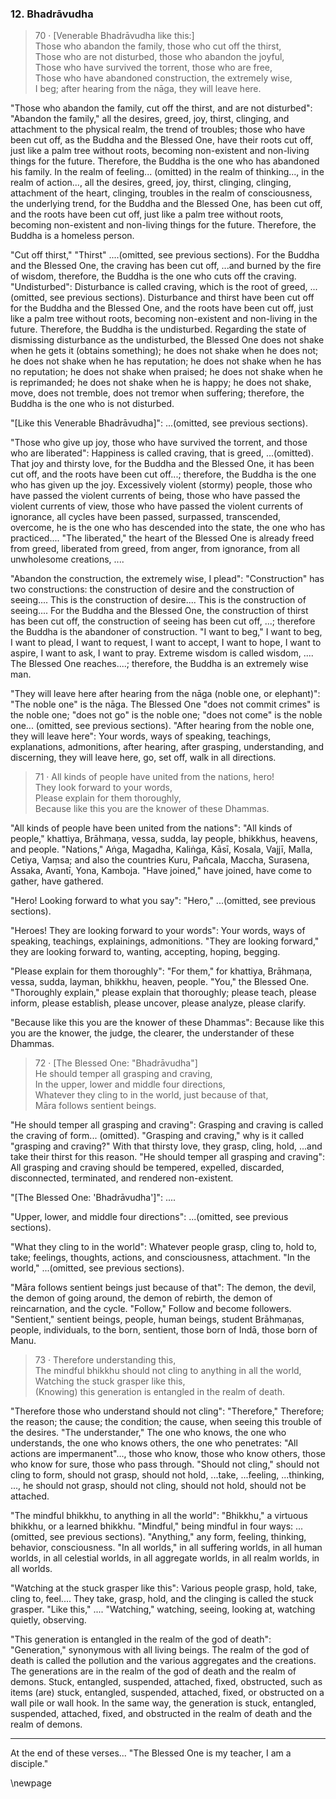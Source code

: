 ### 12. Bhadrāvudha

> 70 &middot; [Venerable Bhadrāvudha like this:]  
Those who abandon the family, those who cut off the thirst,  
Those who are not disturbed, those who abandon the joyful,  
Those who have survived the torrent, those who are free,  
Those who have abandoned construction, the extremely wise,  
I beg; after hearing from the nāga, they will leave here.

"Those who abandon the family, cut off the thirst, and are not disturbed":
"Abandon the family," all the desires, greed, joy, thirst, clinging, and
attachment to the physical realm, the trend of troubles; those who have been cut
off, as the Buddha and the Blessed One, have their roots cut off, just like a
palm tree without roots, becoming non-existent and non-living things for the
future. Therefore, the Buddha is the one who has abandoned his family. In the
realm of feeling... (omitted) in the realm of thinking..., in the realm of
action..., all the desires, greed, joy, thirst, clinging, clinging, attachment
of the heart, clinging, troubles in the realm of consciousness, the underlying
trend, for the Buddha and the Blessed One, has been cut off, and the roots have
been cut off, just like a palm tree without roots, becoming non-existent and
non-living things for the future. Therefore, the Buddha is a homeless person.

"Cut off thirst," "Thirst" ....(omitted, see previous sections). For the Buddha
and the Blessed One, the craving has been cut off, ...and burned by the fire of
wisdom, therefore, the Buddha is the one who cuts off the craving.
"Undisturbed": Disturbance is called craving, which is the root of greed,
...(omitted, see previous sections). Disturbance and thirst have been cut off
for the Buddha and the Blessed One, and the roots have been cut off, just like a
palm tree without roots, becoming non-existent and non-living in the future.
Therefore, the Buddha is the undisturbed. Regarding the state of dismissing
disturbance as the undisturbed, the Blessed One does not shake when he gets it
(obtains something); he does not shake when he does not; he does not shake when
he has reputation; he does not shake when he has no reputation; he does not
shake when praised; he does not shake when he is reprimanded; he does not shake
when he is happy; he does not shake, move, does not tremble, does not tremor
when suffering; therefore, the Buddha is the one who is not disturbed.

"[Like this Venerable Bhadrāvudha]": ...(omitted, see previous sections).

"Those who give up joy, those who have survived the torrent, and those who are
liberated": Happiness is called craving, that is greed, ...(omitted). That joy
and thirsty love, for the Buddha and the Blessed One, it has been cut off, and
the roots have been cut off...; therefore, the Buddha is the one who has given
up the joy. Excessively violent (stormy) people, those who have passed the
violent currents of being, those who have passed the violent currents of view,
those who have passed the violent currents of ignorance, all cycles have been
passed, surpassed, transcended, overcome, he is the one who has descended into
the state, the one who has practiced.... "The liberated," the heart of the
Blessed One is already freed from greed, liberated from greed, from anger, from
ignorance, from all unwholesome creations, ....

"Abandon the construction, the extremely wise, I plead": "Construction" has two
constructions: the construction of desire and the construction of seeing....
This is the construction of desire.... This is the construction of seeing....
For the Buddha and the Blessed One, the construction of thirst has been cut off,
the construction of seeing has been cut off, ...; therefore the Buddha is the
abandoner of construction. "I want to beg," I want to beg, I want to plead, I
want to request, I want to accept, I want to hope, I want to aspire, I want to
ask, I want to pray. Extreme wisdom is called wisdom, .... The Blessed One
reaches....; therefore, the Buddha is an extremely wise man.

"They will leave here after hearing from the nāga (noble one, or elephant)":
"The noble one" is the nāga. The Blessed One "does not commit crimes" is the
noble one; "does not go" is the noble one; "does not come" is the noble one...
(omitted, see previous sections). "After hearing from the noble one, they will
leave here": Your words, ways of speaking, teachings, explanations, admonitions,
after hearing, after grasping, understanding, and discerning, they will leave
here, go, set off, walk in all directions.

> 71 &middot; All kinds of people have united from the nations, hero!  
They look forward to your words,  
Please explain for them thoroughly,  
Because like this you are the knower of these Dhammas.

"All kinds of people have been united from the nations": "All kinds of people,"
khattiya, Brāhmaṇa, vessa, sudda, lay people, bhikkhus, heavens, and people.
"Nations," Aṅga, Magadha, Kaliṅga, Kāsī, Kosala, Vajjī, Malla, Cetiya, Vaṃsa;
and also the countries Kuru, Pañcala, Maccha, Surasena, Assaka, Avantī, Yona,
Kamboja. "Have joined," have joined, have come to gather, have gathered.

"Hero! Looking forward to what you say": "Hero," ...(omitted, see previous
sections).

"Heroes! They are looking forward to your words": Your words, ways of speaking,
teachings, explainings, admonitions. "They are looking forward," they are
looking forward to, wanting, accepting, hoping, begging.

"Please explain for them thoroughly": "For them," for khattiya, Brāhmaṇa, vessa,
sudda, layman, bhikkhu, heaven, people. "You," the Blessed One. "Thoroughly
explain," please explain that thoroughly; please teach, please inform, please
establish, please uncover, please analyze, please clarify.

"Because like this you are the knower of these Dhammas": Because like this you
are the knower, the judge, the clearer, the understander of these Dhammas.

> 72 &middot; [The Blessed One: "Bhadrāvudha"]  
He should temper all grasping and craving,  
In the upper, lower and middle four directions,  
Whatever they cling to in the world, just because of that,  
Māra follows sentient beings.

"He should temper all grasping and craving": Grasping and craving is called the
craving of form... (omitted). "Grasping and craving," why is it called "grasping
and craving?" With that thirsty love, they grasp, cling, hold, ...and take their
thirst for this reason. "He should temper all grasping and craving": All
grasping and craving should be tempered, expelled, discarded, disconnected,
terminated, and rendered non-existent.

"[The Blessed One: 'Bhadrāvudha']": ....

"Upper, lower, and middle four directions": ...(omitted, see previous sections).

"What they cling to in the world": Whatever people grasp, cling to, hold to,
take; feelings, thoughts, actions, and consciousness, attachment. "In the
world," ...(omitted, see previous sections).

"Māra follows sentient beings just because of that": The demon, the devil, the
demon of going around, the demon of rebirth, the demon of reincarnation, and the
cycle. "Follow," Follow and become followers. "Sentient," sentient beings,
people, human beings, student Brāhmaṇas, people, individuals, to the born,
sentient, those born of Indā, those born of Manu.

> 73 &middot; Therefore understanding this,  
The mindful bhikkhu should not cling to anything in all the world,  
Watching the stuck grasper like this,  
(Knowing) this generation is entangled in the realm of death.

"Therefore those who understand should not cling": "Therefore," Therefore; the
reason; the cause; the condition; the cause, when seeing this trouble of the
desires. "The understander," The one who knows, the one who understands, the one
who knows others, the one who penetrates: "All actions are impermanent"...,
those who know, those who know others, those who know for sure, those who pass
through. "Should not cling," should not cling to form, should not grasp, should
not hold, ...take, ...feeling, ...thinking, ..., he should not grasp, should not
cling, should not hold, should not be attached.

"The mindful bhikkhu, to anything in all the world": "Bhikkhu," a virtuous
bhikkhu, or a learned bhikkhu. "Mindful," being mindful in four ways:
...(omitted, see previous sections). "Anything," any form, feeling, thinking,
behavior, consciousness. "In all worlds," in all suffering worlds, in all human
worlds, in all celestial worlds, in all aggregate worlds, in all realm worlds,
in all worlds.

"Watching at the stuck grasper like this": Various people grasp, hold, take,
cling to, feel.... They take, grasp, hold, and the clinging is called the stuck
grasper. "Like this," .... "Watching," watching, seeing, looking at, watching
quietly, observing.

"This generation is entangled in the realm of the god of death": "Generation,"
synonymous with all living beings. The realm of the god of death is called the
pollution and the various aggregates and the creations. The generations are in
the realm of the god of death and the realm of demons. Stuck, entangled,
suspended, attached, fixed, obstructed, such as items (are) stuck, entangled,
suspended, attached, fixed, or obstructed on a wall pile or wall hook. In the
same way, the generation is stuck, entangled, suspended, attached, fixed, and
obstructed in the realm of death and the realm of demons.

---

At the end of these verses... "The Blessed One is my teacher, I am a disciple."

\newpage
